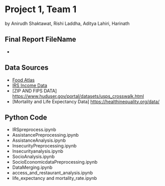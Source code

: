 # Project 1, Team 1
by Anirudh Shaktawat, Rishi Laddha, Aditya Lahiri, Harinath

## Final Report FileName
 * 

## Data Sources
 * [Food Atlas](https://www.ers.usda.gov/data-products/food-environment-atlas/data-access-and-documentation-downloads)
 * [IRS Income Data](https://www.irs.gov/statistics/soi-tax-stats-individual-income-tax-statistics-zip-code-data-soi)
 * [ZIP AND FIPS DATA] https://www.huduser.gov/portal/datasets/usps_crosswalk.html
 * [Mortality and Life Expectancy Data] https://healthinequality.org/data/

## Python Code
 * IRSpreprocess.ipynb	
 * AssistancePreprocessing.ipynb
 * AssistanceAnalysis.ipynb
 * InsecurityPreprocessing.ipynb	
 * Insecurityanalysis.ipynb	
 * SocioAnalysis.ipynb	
 * SocioEconomicdataPreprocessing.ipynb
 * DataMerging.ipynb
 * access_and_restaurant_analysis.ipynb
 * life_expectancy and mortality_rate.ipynb



 

